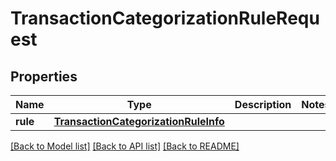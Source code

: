 # TransactionCategorizationRuleRequest


## Properties
Name | Type | Description | Notes
------------ | ------------- | ------------- | -------------
**rule** | [**TransactionCategorizationRuleInfo**](TransactionCategorizationRuleInfo.md) |  | 

[[Back to Model list]](../README.md#documentation-for-models) [[Back to API list]](../README.md#documentation-for-api-endpoints) [[Back to README]](../README.md)


